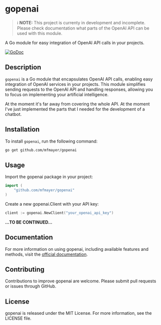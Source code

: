 # gopenai

> ℹ️ **NOTE:** This project is currenty in development and incomplete. Please check documentation what parts of the OpenAI API can be used with this module.

A Go module for easy integration of OpenAI API calls in your projects.

[![GoDoc](https://pkg.go.dev/badge/github.com/mfmayer/gopenai)](https://pkg.go.dev/github.com/mfmayer/gopenai)


## Description

`gopenai` is a Go module that encapsulates OpenAI API calls, enabling easy integration of OpenAI services in your projects. This module simplifies sending requests to the OpenAI API and handling responses, allowing you to focus on implementing your artificial intelligence.

At the moment it's far away from covering the whole API. At the moment I've just implemented the parts that I needed for the development of a chatbot.

## Installation

To install `gopenai`, run the following command:

```sh
go get github.com/mfmayer/gopenai
```

## Usage

Import the gopenai package in your project:

```go
import (
    "github.com/mfmayer/gopenai"
)
```

Create a new gopenai.Client with your API key:

```go
client := gopenai.NewClient("your_openai_api_key")
```

**...TO BE CONTINUED...**

## Documentation

For more information on using gopenai, including available features and methods, visit the [official documentation](https://pkg.go.dev/github.com/your_username/gopenai).

## Contributing

Contributions to improve gopenai are welcome. Please submit pull requests or issues through GitHub.

## License

gopenai is released under the MIT License. For more information, see the LICENSE file.

